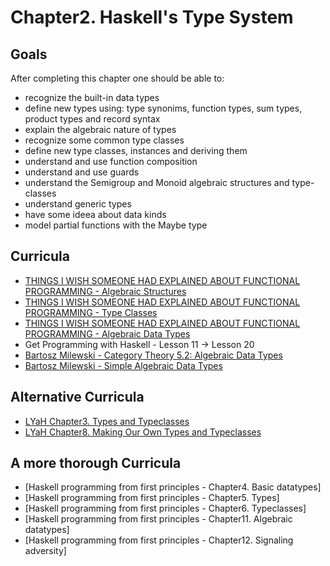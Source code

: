 # Chapter2. Haskell's Type System

## Goals
After completing this chapter one should be able to:
 - recognize the built-in data types
 - define new types using: type synonims, function types, sum types, product types and record syntax 
 - explain the algebraic nature of types
 - recognize some common type classes
 - define new type classes, instances and deriving them
 - understand and use function composition
 - understand and use guards
 - understand the Semigroup and Monoid algebraic structures and type-classes
 - understand generic types
 - have some ideea about data kinds
 - model partial functions with the Maybe type

## Curricula
  - [THINGS I WISH SOMEONE HAD EXPLAINED ABOUT FUNCTIONAL PROGRAMMING - Algebraic Structures](https://jrsinclair.com/articles/2019/algebraic-structures-what-i-wish-someone-had-explained-about-functional-programming/)
  - [THINGS I WISH SOMEONE HAD EXPLAINED ABOUT FUNCTIONAL PROGRAMMING - Type Classes](https://jrsinclair.com/articles/2019/type-classes-what-i-wish-someone-had-explained-about-functional-programming/)
  - [THINGS I WISH SOMEONE HAD EXPLAINED ABOUT FUNCTIONAL PROGRAMMING - Algebraic Data Types](https://jrsinclair.com/articles/2019/algebraic-data-types-what-i-wish-someone-had-explained-about-functional-programming/)
  - Get Programming with Haskell - Lesson 11 -> Lesson 20
  - [Bartosz Milewski - Category Theory 5.2: Algebraic Data Types](https://www.youtube.com/watch?v=w1WMykh7AxA&t=1214s)
  - [Bartosz Milewski - Simple Algebraic Data Types](https://bartoszmilewski.com/2015/01/13/simple-algebraic-data-types/)

## Alternative Curricula
 - [LYaH Chapter3. Types and Typeclasses](http://learnyouahaskell.com/types-and-typeclasses)
 - [LYaH Chapter8. Making Our Own Types and Typeclasses](http://learnyouahaskell.com/making-our-own-types-and-typeclasses)

## A more thorough Curricula
 - [Haskell programming from first principles - Chapter4. Basic datatypes]
 - [Haskell programming from first principles - Chapter5. Types]
 - [Haskell programming from first principles - Chapter6. Typeclasses]
 - [Haskell programming from first principles - Chapter11. Algebraic datatypes]
 - [Haskell programming from first principles - Chapter12. Signaling adversity]